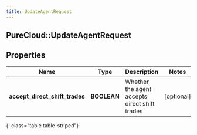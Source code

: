 ```yaml
---
title: UpdateAgentRequest
---
```

## PureCloud::UpdateAgentRequest

## Properties

|Name | Type | Description | Notes|
|------------ | ------------- | ------------- | -------------|
| **accept_direct_shift_trades** | **BOOLEAN** | Whether the agent accepts direct shift trades | [optional] |
{: class="table table-striped"}



